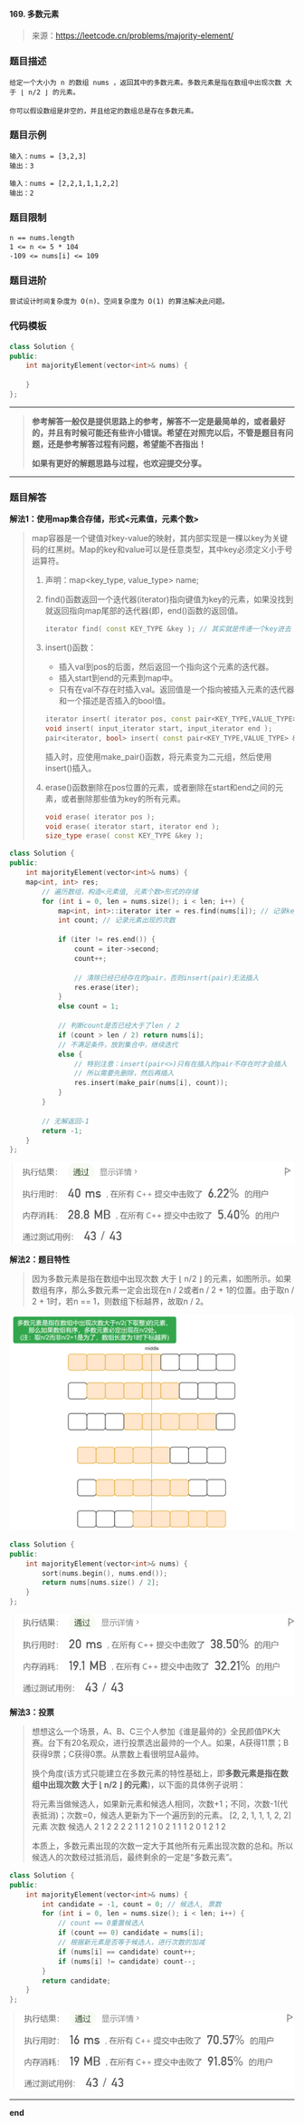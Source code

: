 #### 169. 多数元素

> 来源：https://leetcode.cn/problems/majority-element/

### 题目描述

```text
给定一个大小为 n 的数组 nums ，返回其中的多数元素。多数元素是指在数组中出现次数 大于 ⌊ n/2 ⌋ 的元素。

你可以假设数组是非空的，并且给定的数组总是存在多数元素。
```

### 题目示例

```
输入：nums = [3,2,3]
输出：3
```

```
输入：nums = [2,2,1,1,1,2,2]
输出：2
```

### 题目限制

```
n == nums.length
1 <= n <= 5 * 104
-109 <= nums[i] <= 109
```

### 题目进阶

```
尝试设计时间复杂度为 O(n)、空间复杂度为 O(1) 的算法解决此问题。
```

### 代码模板

```cpp
class Solution {
public:
    int majorityElement(vector<int>& nums) {

    }
};
```

---

> **参考解答一般仅是提供思路上的参考，解答不一定是最简单的，或者最好的，并且有时候可能还有些许小错误。希望在对照完以后，不管是题目有问题，还是参考解答过程有问题，希望能不吝指出！**
>
> **如果有更好的解题思路与过程，也欢迎提交分享。**

---

### 题目解答

**解法1：使用map集合存储，形式<元素值，元素个数>**

> map容器是一个键值对key-value的映射，其内部实现是一棵以key为关键码的红黑树。Map的key和value可以是任意类型，其中key必须定义小于号运算符。
>
> 1. 声明：map<key_type, value_type> name;
>
> 2. find()函数返回一个迭代器(iterator)指向键值为key的元素，如果没找到就返回指向map尾部的迭代器(即，end()函数的返回值。
>
>    ```cpp
>    iterator find( const KEY_TYPE &key ); // 其实就是传递一个key进去
>    ```
>
> 3. insert()函数： 
>
>    - 插入val到pos的后面，然后返回一个指向这个元素的迭代器。
>    - 插入start到end的元素到map中。 
>    - 只有在val不存在时插入val。返回值是一个指向被插入元素的迭代器和一个描述是否插入的bool值。
>
>    ```cpp
>    iterator insert( iterator pos, const pair<KEY_TYPE,VALUE_TYPE> &val );
>    void insert( input_iterator start, input_iterator end );
>    pair<iterator, bool> insert( const pair<KEY_TYPE,VALUE_TYPE> &val );
>    ```
>
>    插入时，应使用make_pair()函数，将元素变为二元组，然后使用insert()插入。
>
> 4. erase()函数删除在pos位置的元素，或者删除在start和end之间的元素，或者删除那些值为key的所有元素。
>
>    ```cpp
>    void erase( iterator pos );
>    void erase( iterator start, iterator end );
>    size_type erase( const KEY_TYPE &key );
>    ```

```cpp
class Solution {
public:
    int majorityElement(vector<int>& nums) {
    map<int, int> res;
		// 遍历数组，构造<元素值, 元素个数>形式的存储  
		for (int i = 0, len = nums.size(); i < len; i++) {
			map<int, int>::iterator iter = res.find(nums[i]); // 记录key所在位置的迭代器 
			int count; // 记录元素出现的次数 
			
			if (iter != res.end()) {
				count = iter->second;
				count++;
				
				// 清除已经已经存在的pair，否则insert(pair)无法插入	
				res.erase(iter); 
			}
			else count = 1;

			// 判断count是否已经大于了len / 2 
			if (count > len / 2) return nums[i];
			// 不满足条件，放到集合中，继续迭代 
			else {
				// 特别注意：insert(pair<>)只有在插入的pair不存在时才会插入 
				// 所以需要先删除，然后再插入
				res.insert(make_pair(nums[i], count)); 
			}
		}
		
		// 无解返回-1 
		return -1; 
    }
};
```

![image-20220613093230464](image-20220613093230464.png)



**解法2：题目特性**

> 因为多数元素是指在数组中出现次数 大于 ⌊ n/2 ⌋ 的元素，如图所示。如果数组有序，那么多数元素一定会出现在n / 2或者n / 2 + 1的位置。由于取n / 2 + 1时，若n == 1，则数组下标越界，故取n  / 2。

![image-20220613100556048](image-20220613100556048.png)

```cpp
class Solution {
public:
    int majorityElement(vector<int>& nums) {
		sort(nums.begin(), nums.end());
		return nums[nums.size() / 2];
    }
};
```

![image-20220613100854364](image-20220613100854364.png)



**解法3：投票**

> 想想这么一个场景，A、B、C三个人参加《谁是最帅的》全民颜值PK大赛。台下有20名观众，进行投票选出最帅的一个人。如果，A获得11票；B获得9票；C获得0票。从票数上看很明显A最帅。
>
> 换个角度(该方式只能建立在多数元素的特性基础上，即**多数元素是指在数组中出现次数 大于 ⌊ n/2 ⌋ 的元素**)，以下面的具体例子说明：
>
> 将元素当做候选人，如果新元素和候选人相同，次数+1；不同，次数-1(代表抵消)；次数=0，候选人更新为下一个遍历到的元素。
> [2, 2, 1, 1, 1, 2, 2]
> 元素 次数 候选人
>    2      1       2 
>    2      2       2
>    1      1       2
>    1      0       2
>    1      1       1 
>    2      0       1
>    2      1       2
>
> 本质上，多数元素出现的次数一定大于其他所有元素出现次数的总和。所以候选人的次数经过抵消后，最终剩余的一定是“多数元素”。

```cpp
class Solution {
public:
    int majorityElement(vector<int>& nums) {
		int candidate = -1, count = 0; // 候选人, 票数 
		for (int i = 0, len = nums.size(); i < len; i++) {
			// count == 0重置候选人 
			if (count == 0) candidate = nums[i];
			// 根据新元素是否等于候选人，进行次数的加减 
			if (nums[i] == candidate) count++;
			if (nums[i] != candidate) count--; 
		} 
		return candidate;
    }
};
```

![image-20220613103429989](image-20220613103429989.png)

---

**end**